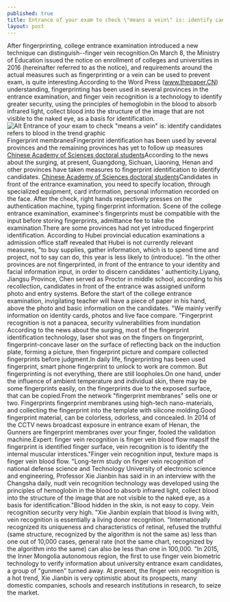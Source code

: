 ```yaml
---
published: true
title: Entrance of your exam to check \"means a vein\" is: identify candidates refers to blood in the trend graphic
layout: post
---
```

After fingerprinting, college entrance examination introduced a new technique can distinguish--finger vein recognition.On March 8, the Ministry of Education issued the notice on enrollment of colleges and universities in 2016 (hereinafter referred to as the notice), and requirements around the actual measures such as fingerprinting or a vein can be used to prevent exam, is quite interesting.According to the Word Press (www.thepaper.CN) understanding, fingerprinting has been used in several provinces in the entrance examination, and finger vein recognition is a technology to identify greater security, using the principles of hemoglobin in the blood to absorb infrared light, collect blood into the structure of the image that are not visible to the naked eye, as a basis for identification.![Alt Entrance of your exam to check \"means a vein\" is: identify candidates refers to blood in the trend graphic](https://c2.staticflickr.com/2/1542/25662521776_1cc21d1b10.jpg)Fingerprint membranesFingerprint identification has been used by several provinces and the remaining provinces has yet to follow up measures [Chinese Academy of Sciences doctoral students](http://www.eastbuzz.com/2016/01/17/chinese-academy-of-sciences-doctoral-students-death-medical-malpractice-hospitals/)According to the news about the surging, at present, Guangdong, Sichuan, Liaoning, Henan and other provinces have taken measures to fingerprint identification to identify candidates. [Chinese Academy of Sciences doctoral students](http://www.eastbuzz.com/2016/01/17/chinese-academy-of-sciences-doctoral-students-death-medical-malpractice-hospitals/)Candidates in front of the entrance examination, you need to specify location, through specialized equipment, card information, personal information recorded on the face. After the check, right hands respectively presses on the authentication machine, typing fingerprint information. Scene of the college entrance examination, examinee\'s fingerprints must be compatible with the input before storing fingerprints, admittance fee to take the examination.There are some provinces had not yet introduced fingerprint identification. According to Hubei provincial education examinations a admission office staff revealed that Hubei is not currently relevant measures, \"to buy supplies, gather information, which is to spend time and project, not to say can do, this year is less likely to (introduce). ”In the other provinces are not fingerprinted, in front of the entrance to your identity and facial information input, in order to discern candidates \' authenticity.Liyang, Jiangsu Province, Chen served as Proctor in middle school, according to his recollection, candidates in front of the entrance was assigned uniform photo and entry systems. Before the start of the college entrance examination, invigilating teacher will have a piece of paper in his hand, above the photo and basic information on the candidates. \"We mainly verify information on identity cards, photos and live face compare. ”Fingerprint recognition is not a panacea, security vulnerabilities from inundation According to the news about the surging, most of the fingerprint identification technology, laser shot was on the fingers on fingerprint, fingerprint-concave laser on the surface of reflecting back on the induction plate, forming a picture, then fingerprint picture and compare collected fingerprints before judgment.In daily life, fingerprinting has been used fingerprint, smart phone fingerprint to unlock to work are common. But fingerprinting is not everything, there are still loopholes.On one hand, under the influence of ambient temperature and individual skin, there may be some fingerprints easily, on the fingerprints due to the exposed surface, that can be copied.From the network \"fingerprint membranes\" sells one or two. Fingerprints fingerprint membranes using high-tech nano-materials, and collecting the fingerprint into the template with silicone molding.Good fingerprint material, can be colorless, odorless, and concealed. In 2014 of the CCTV news broadcast exposure in entrance exam of Henan, the Gunners are fingerprint membranes over your finger, fooled the validation machine.Expert: finger vein recognition is finger vein blood flow mapsIf the fingerprint is identified finger surface, vein recognition is to identify the internal muscular interstices.\"Finger vein recognition input, texture maps is finger vein blood flow. \"Long-term study on finger vein recognition of national defense science and Technology University of electronic science and engineering, Professor Xie Jianbin has said in in an interview with the Changsha daily, nudt vein recognition technology was developed using the principles of hemoglobin in the blood to absorb infrared light, collect blood into the structure of the image that are not visible to the naked eye, as a basis for identification.\"Blood hidden in the skin, is not easy to copy. Vein recognition security very high. \"Xie Jianbin explain that blood is living with, vein recognition is essentially a living donor recognition. \"Internationally recognized its uniqueness and characteristics of retinal, refused the truthful (same structure, recognized by the algorithm is not the same as) less than one out of 10,000 cases, general rate (not the same chart, recognized by the algorithm into the same) can also be less than one in 100,000. ”In 2015, the Inner Mongolia autonomous region, the first to use finger vein biometric technology to verify information about university entrance exam candidates, a group of \"gunmen\" turned away. At present, the finger vein recognition is a hot trend, Xie Jianbin is very optimistic about its prospects, many domestic companies, schools and research institutions in research, to seize the market.